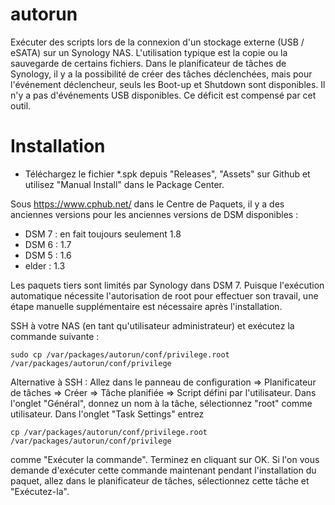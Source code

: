 # autorun
Exécuter des scripts lors de la connexion d'un stockage externe (USB / eSATA) sur un Synology NAS. L'utilisation typique est la copie ou la sauvegarde de certains fichiers. 
Dans le planificateur de tâches de Synology, il y a la possibilité de créer des tâches déclenchées, mais pour l'événement déclencheur, seuls les Boot-up et Shutdown sont disponibles. Il n'y a pas d'événements USB disponibles. Ce déficit est compensé par cet outil.  

# Installation
* Téléchargez le fichier *.spk depuis "Releases", "Assets" sur Github et utilisez "Manual Install" dans le Package Center.

Sous https://www.cphub.net/ dans le Centre de Paquets, il y a des anciennes versions pour les anciennes versions de DSM disponibles :
* DSM 7 : en fait toujours seulement 1.8
* DSM 6 : 1.7
* DSM 5 : 1.6
* elder : 1.3

Les paquets tiers sont limités par Synology dans DSM 7. Puisque l'exécution automatique nécessite l'autorisation de root 
pour effectuer son travail, une étape manuelle supplémentaire est nécessaire après l'installation.

SSH à votre NAS (en tant qu'utilisateur administrateur) et exécutez la commande suivante :

```shell
sudo cp /var/packages/autorun/conf/privilege.root /var/packages/autorun/conf/privilege
```
Alternative à SSH : 
Allez dans le panneau de configuration => Planificateur de tâches => Créer => Tâche planifiée => Script défini par l'utilisateur. Dans l'onglet "Général", donnez un nom à la tâche, sélectionnez "root" comme utilisateur. Dans l'onglet "Task Settings" entrez  
```shell
cp /var/packages/autorun/conf/privilege.root /var/packages/autorun/conf/privilege
```
comme "Exécuter la commande". Terminez en cliquant sur OK. Si l'on vous demande d'exécuter cette commande maintenant pendant l'installation du paquet, allez dans le planificateur de tâches, sélectionnez cette tâche et "Exécutez-la". 

